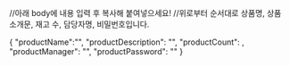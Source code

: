 //아래 body에 내용 입력 후 복사해 붙여넣으세요!
//위로부터 순서대로 상품명, 상품 소개문, 재고 수, 담당자명, 비밀번호입니다.

{
    "productName":"",
    "productDescription": "", 
    "productCount": , 
    "productManager": "", 
    "productPassword": ""
}
